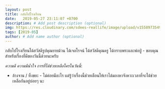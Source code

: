 ```yaml
---
layout: post
title: กลับไปโรงเรียน
date:   2019-05-27 23:11:07 +0700
description: # Add post description (optional)
img: https://res.cloudinary.com/sdees-reallife/image/upload/v1558973549/IMG_8020.jpg # Add image post (optional)
tags: [2019-05]
author: # Add name author (optional)
---
```


กลับไปโรงเรียนได้สวัสดีรูปคุณยายม้วน ได้เจอโรจน์ ได้สวัสดีคุณครู ได้กราบพระและพ่อปู่ - ขอบคุณสำหรับเรื่องที่ดีของวันนี้ด้วยนะครับ <i class="fa fa-child" style="color:plum"></i>

*ความดี ความมีน้ำใจ การที่ได้ช่วยเหลือใครในวันนี้*:
- ล้างจาน / ทิ้งขยะ - ไม่ค่อยมีอะไร แต่รู้ว่าเรื่องนี้ช่วยเตือนให้เราได้มองหาจังหวะเวลาที่จะได้ช่วยเหลือกันอยู่บ่อยๆ นะ
